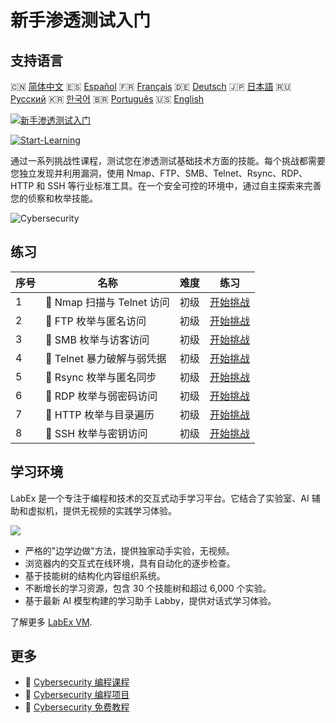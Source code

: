 # 新手渗透测试入门

## 支持语言

🇨🇳 [简体中文](README_zh.md) 🇪🇸 [Español](README_es.md) 🇫🇷 [Français](README_fr.md) 🇩🇪 [Deutsch](README_de.md) 🇯🇵 [日本語](README_ja.md) 🇷🇺 [Русский](README_ru.md) 🇰🇷 [한국어](README_ko.md) 🇧🇷 [Português](README_pt.md) 🇺🇸 [English](README.md) 

[![新手渗透测试入门](https://cover-creator.labex.io/penetration-testing-for-beginners.png?lang=zh)](https://labex.io/zh/courses/penetration-testing-for-beginners)

[![Start-Learning](https://img.shields.io/badge/Start-Learning-whitesmoke?style=for-the-badge)](https://labex.io/zh/courses/penetration-testing-for-beginners)

通过一系列挑战性课程，测试您在渗透测试基础技术方面的技能。每个挑战都需要您独立发现并利用漏洞，使用 Nmap、FTP、SMB、Telnet、Rsync、RDP、HTTP 和 SSH 等行业标准工具。在一个安全可控的环境中，通过自主探索来完善您的侦察和枚举技能。

![Cybersecurity](https://img.shields.io/badge/Cybersecurity-whitesmoke?style=for-the-badge&logo=cybersecurity)


## 练习

|   序号 | 名称                        | 难度   | 练习                                                                                                                  |
|--------|-----------------------------|--------|-----------------------------------------------------------------------------------------------------------------------|
|      1 | 🎯  Nmap 扫描与 Telnet 访问 | 初级   | <a target='_blank' href='https://labex.io/zh/labs/nmap-nmap-scanning-and-telnet-access-596683'>开始挑战</a>           |
|      2 | 🎯  FTP 枚举与匿名访问      | 初级   | <a target='_blank' href='https://labex.io/zh/labs/linux-ftp-enumeration-and-anonymous-access-596695'>开始挑战</a>     |
|      3 | 🎯  SMB 枚举与访客访问      | 初级   | <a target='_blank' href='https://labex.io/zh/labs/linux-smb-enumeration-and-guest-access-596724'>开始挑战</a>         |
|      4 | 🎯  Telnet 暴力破解与弱凭据 | 初级   | <a target='_blank' href='https://labex.io/zh/labs/linux-telnet-brute-force-and-weak-credentials-596726'>开始挑战</a>  |
|      5 | 🎯  Rsync 枚举与匿名同步    | 初级   | <a target='_blank' href='https://labex.io/zh/labs/linux-rsync-enumeration-and-anonymous-sync-596723'>开始挑战</a>     |
|      6 | 🎯  RDP 枚举与弱密码访问    | 初级   | <a target='_blank' href='https://labex.io/zh/labs/linux-rdp-enumeration-and-weak-password-access-596722'>开始挑战</a> |
|      7 | 🎯  HTTP 枚举与目录遍历     | 初级   | <a target='_blank' href='https://labex.io/zh/labs/linux-http-enumeration-and-directory-traversal-596721'>开始挑战</a> |
|      8 | 🎯  SSH 枚举与密钥访问      | 初级   | <a target='_blank' href='https://labex.io/zh/labs/linux-ssh-enumeration-and-key-based-access-596725'>开始挑战</a>     |

## 学习环境

LabEx 是一个专注于编程和技术的交互式动手学习平台。它结合了实验室、AI 辅助和虚拟机，提供无视频的实践学习体验。

![](https://tutorial-screenshot.getvm.io/images/vm-1725247253.png)

- 严格的"边学边做"方法，提供独家动手实验，无视频。
- 浏览器内的交互式在线环境，具有自动化的逐步检查。
- 基于技能树的结构化内容组织系统。
- 不断增长的学习资源，包含 30 个技能树和超过 6,000 个实验。
- 基于最新 AI 模型构建的学习助手 Labby，提供对话式学习体验。

了解更多 [LabEx VM](https://support.labex.io/using-labex/virtual-machine).

## 更多

- 🔗 [Cybersecurity 编程课程](https://github.com/labex-labs/awesome-programming-courses)
- 🔗 [Cybersecurity 编程项目](https://github.com/labex-labs/awesome-programming-projects)
- 🔗 [Cybersecurity 免费教程](https://github.com/labex-labs/cybersecurity-free-tutorials)

